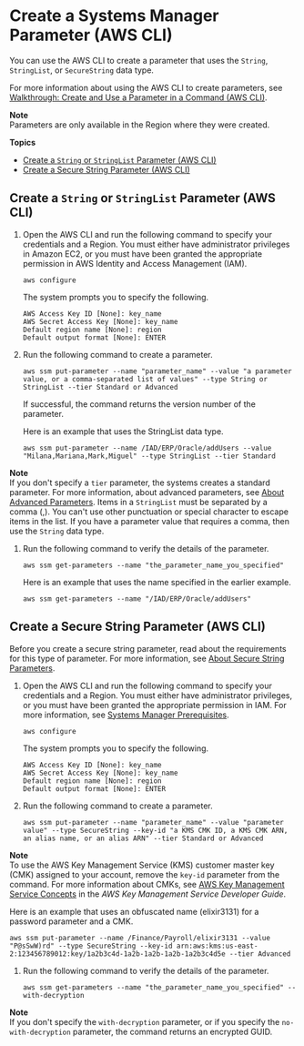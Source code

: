 # Create a Systems Manager Parameter \(AWS CLI\)<a name="param-create-cli"></a>

You can use the AWS CLI to create a parameter that uses the `String`, `StringList`, or `SecureString` data type\. 

For more information about using the AWS CLI to create parameters, see [Walkthrough: Create and Use a Parameter in a Command \(AWS CLI\)](sysman-paramstore-cli.md)\.

**Note**  
Parameters are only available in the Region where they were created\.

**Topics**
+ [Create a `String` or `StringList` Parameter \(AWS CLI\)](#param-create-cli-string-stringlist)
+ [Create a Secure String Parameter \(AWS CLI\)](#param-create-cli-securestring)

## Create a `String` or `StringList` Parameter \(AWS CLI\)<a name="param-create-cli-string-stringlist"></a>

1. Open the AWS CLI and run the following command to specify your credentials and a Region\. You must either have administrator privileges in Amazon EC2, or you must have been granted the appropriate permission in AWS Identity and Access Management \(IAM\)\.

   ```
   aws configure
   ```

   The system prompts you to specify the following\.

   ```
   AWS Access Key ID [None]: key_name
   AWS Secret Access Key [None]: key_name
   Default region name [None]: region
   Default output format [None]: ENTER
   ```

1. Run the following command to create a parameter\.

   ```
   aws ssm put-parameter --name "parameter_name" --value "a parameter value, or a comma-separated list of values" --type String or StringList --tier Standard or Advanced
   ```

   If successful, the command returns the version number of the parameter\.

   Here is an example that uses the StringList data type\.

   ```
   aws ssm put-parameter --name /IAD/ERP/Oracle/addUsers --value "Milana,Mariana,Mark,Miguel" --type StringList --tier Standard
   ```
**Note**  
If you don't specify a `tier` parameter, the systems creates a standard parameter\. For more information, about advanced parameters, see [About Advanced Parameters](parameter-store-advanced-parameters.md)\.
Items in a `StringList` must be separated by a comma \(,\)\. You can't use other punctuation or special character to escape items in the list\. If you have a parameter value that requires a comma, then use the `String` data type\.

1. Run the following command to verify the details of the parameter\.

   ```
   aws ssm get-parameters --name "the_parameter_name_you_specified"
   ```

   Here is an example that uses the name specified in the earlier example\.

   ```
   aws ssm get-parameters --name "/IAD/ERP/Oracle/addUsers"
   ```

## Create a Secure String Parameter \(AWS CLI\)<a name="param-create-cli-securestring"></a>

Before you create a secure string parameter, read about the requirements for this type of parameter\. For more information, see [About Secure String Parameters](sysman-paramstore-securestring.md)\.

1. Open the AWS CLI and run the following command to specify your credentials and a Region\. You must either have administrator privileges, or you must have been granted the appropriate permission in IAM\. For more information, see [Systems Manager Prerequisites](systems-manager-prereqs.md)\.

   ```
   aws configure
   ```

   The system prompts you to specify the following\.

   ```
   AWS Access Key ID [None]: key_name
   AWS Secret Access Key [None]: key_name
   Default region name [None]: region
   Default output format [None]: ENTER
   ```

1. Run the following command to create a parameter\.

   ```
   aws ssm put-parameter --name "parameter_name" --value "parameter value" --type SecureString --key-id "a KMS CMK ID, a KMS CMK ARN, an alias name, or an alias ARN" --tier Standard or Advanced
   ```
**Note**  
To use the AWS Key Management Service \(KMS\) customer master key \(CMK\) assigned to your account, remove the `key-id` parameter from the command\. For more information about CMKs, see [AWS Key Management Service Concepts](https://docs.aws.amazon.com/kms/latest/developerguide/concepts.html#aws-managed-cmk) in the *AWS Key Management Service Developer Guide*\.

   Here is an example that uses an obfuscated name \(elixir3131\) for a password parameter and a CMK\.

   ```
   aws ssm put-parameter --name /Finance/Payroll/elixir3131 --value "P@sSwW)rd" --type SecureString --key-id arn:aws:kms:us-east-2:123456789012:key/1a2b3c4d-1a2b-1a2b-1a2b-1a2b3c4d5e --tier Advanced
   ```

1. Run the following command to verify the details of the parameter\.

   ```
   aws ssm get-parameters --name "the_parameter_name_you_specified" --with-decryption
   ```
**Note**  
If you don't specify the `with-decryption` parameter, or if you specify the `no-with-decryption` parameter, the command returns an encrypted GUID\.